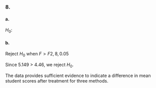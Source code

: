 ### 8.
#### a.
$H_0:$

#### b.
Reject $H_0$ when $F>F{2,8,0.05}$

Since 5.149 > 4.46, we reject $H_0$. 

The data provides sufficient evidence to indicate a difference in mean student scores after treatment for three methods.
